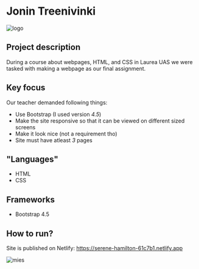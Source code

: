 # Jonin Treenivinki 
![logo][logo]
## Project description

During a course about webpages, HTML, and CSS in Laurea UAS we were tasked with making a webpage as our final assignment.

## Key focus

Our teacher demanded following things:

- Use Bootstrap (I used version *4.5*)
- Make the site responsive so that it can be viewed on different sized screens
- Make it look nice (not a requirement tho)
- Site must have atleast *3* pages

## "Languages"

- HTML
- CSS

## Frameworks

- Bootstrap 4.5

## How to run?

Site is published on Netlify: https://serene-hamilton-61c7b1.netlify.app

![mies][mies]

[logo]: images/logo.png
[mies]: images/fkesk.png
